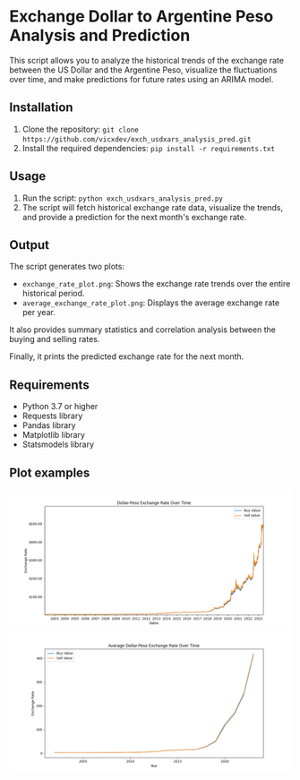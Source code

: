 # Exchange Dollar to Argentine Peso Analysis and Prediction

This script allows you to analyze the historical trends of the exchange rate between the US Dollar and the Argentine Peso, visualize the fluctuations over time, and make predictions for future rates using an ARIMA model.

## Installation

1. Clone the repository: `git clone https://github.com/vicxdev/exch_usdxars_analysis_pred.git`
2. Install the required dependencies: `pip install -r requirements.txt`

## Usage

1. Run the script: `python exch_usdxars_analysis_pred.py`
2. The script will fetch historical exchange rate data, visualize the trends, and provide a prediction for the next month's exchange rate.

## Output

The script generates two plots: 
- `exchange_rate_plot.png`: Shows the exchange rate trends over the entire historical period.
- `average_exchange_rate_plot.png`: Displays the average exchange rate per year.

It also provides summary statistics and correlation analysis between the buying and selling rates.

Finally, it prints the predicted exchange rate for the next month.

## Requirements

- Python 3.7 or higher
- Requests library
- Pandas library
- Matplotlib library
- Statsmodels library

## Plot examples

![exchange_rate_plot](https://github.com/vicxdev/exch_usdxars_analysis_pred/blob/master/exchange_rate_plot.png?raw=true)
![average_exchange_rate_plot](https://github.com/vicxdev/exch_usdxars_analysis_pred/blob/master/average_exchange_rate_plot.png?raw=true)
